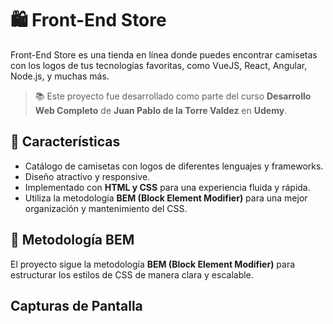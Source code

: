 # 🛍️ Front-End Store

Front-End Store es una tienda en línea donde puedes encontrar camisetas con los logos de tus tecnologías favoritas, como VueJS, React, Angular, Node.js, y muchas más.

> 📚 Este proyecto fue desarrollado como parte del curso **Desarrollo Web Completo** de **Juan Pablo de la Torre Valdez** en **Udemy**.

## 📌 Características

- Catálogo de camisetas con logos de diferentes lenguajes y frameworks.
- Diseño atractivo y responsive.
- Implementado con **HTML y CSS** para una experiencia fluida y rápida.
- Utiliza la metodología **BEM (Block Element Modifier)** para una mejor organización y mantenimiento del CSS.

## 🎨 Metodología BEM

El proyecto sigue la metodología **BEM (Block Element Modifier)** para estructurar los estilos de CSS de manera clara y escalable.

## Capturas de Pantalla


